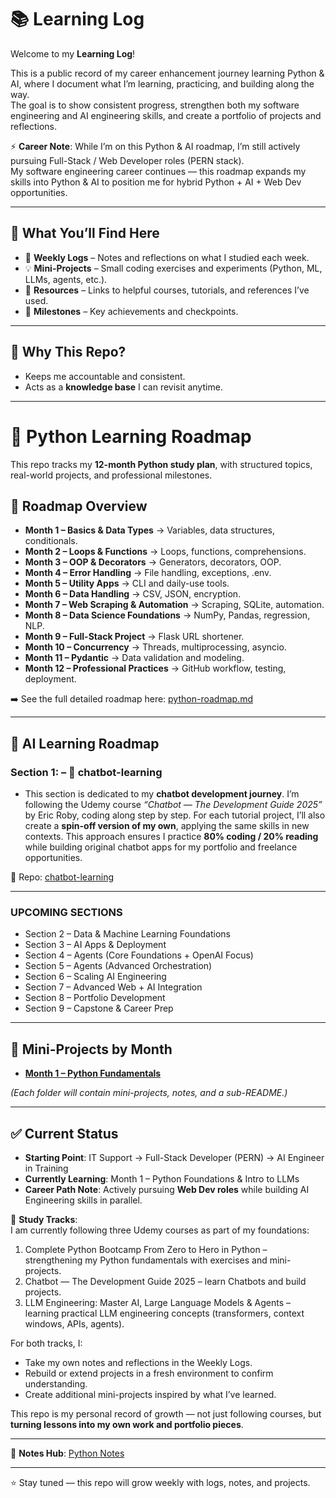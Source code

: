 # 📚 Learning Log  

Welcome to my **Learning Log**!  

This is a public record of my career enhancement journey learning Python & AI, where I document what I’m learning, practicing, and building along the way.  
The goal is to show consistent progress, strengthen both my software engineering and AI engineering skills, and create a portfolio of projects and reflections.  

⚡ **Career Note**: While I’m on this Python & AI roadmap, I’m still actively pursuing Full-Stack / Web Developer roles (PERN stack).  
My software engineering career continues — this roadmap expands my skills into Python & AI to position me for hybrid Python + AI + Web Dev opportunities.  

---

## 🚀 What You’ll Find Here  

- 📝 **Weekly Logs** – Notes and reflections on what I studied each week.  
- 💡 **Mini-Projects** – Small coding exercises and experiments (Python, ML, LLMs, agents, etc.).  
- 📖 **Resources** – Links to helpful courses, tutorials, and references I’ve used.  
- 🎯 **Milestones** – Key achievements and checkpoints.  

---

## 🔎 Why This Repo?  

- Keeps me accountable and consistent.  
- Acts as a **knowledge base** I can revisit anytime.  

---

# 🐍 Python Learning Roadmap

This repo tracks my **12-month Python study plan**, with structured topics, real-world projects, and professional milestones.  

## 📅 Roadmap Overview
- **Month 1 – Basics & Data Types** → Variables, data structures, conditionals.  
- **Month 2 – Loops & Functions** → Loops, functions, comprehensions.  
- **Month 3 – OOP & Decorators** → Generators, decorators, OOP.  
- **Month 4 – Error Handling** → File handling, exceptions, .env.  
- **Month 5 – Utility Apps** → CLI and daily-use tools.  
- **Month 6 – Data Handling** → CSV, JSON, encryption.  
- **Month 7 – Web Scraping & Automation** → Scraping, SQLite, automation.  
- **Month 8 – Data Science Foundations** → NumPy, Pandas, regression, NLP.  
- **Month 9 – Full-Stack Project** → Flask URL shortener.  
- **Month 10 – Concurrency** → Threads, multiprocessing, asyncio.  
- **Month 11 – Pydantic** → Data validation and modeling.  
- **Month 12 – Professional Practices** → GitHub workflow, testing, deployment.  

➡️ See the full detailed roadmap here: [python-roadmap.md](python-roadmap.md)

---




## 📆 AI Learning Roadmap 

### **Section 1: – 🤖 chatbot-learning**  
- This section is dedicated to my **chatbot development journey**. I’m following the Udemy course *“Chatbot — The Development Guide 2025”* by Eric Roby, coding along step by step. For each tutorial project, I’ll also create a **spin-off version of my own**, applying the same skills in new contexts. This approach ensures I practice **80% coding / 20% reading** while building original chatbot apps for my portfolio and freelance opportunities.  

🔗 Repo: [chatbot-learning](https://github.com/patckennedy/chatbot-learning)

 ---
### **UPCOMING SECTIONS** 
- Section 2 – Data & Machine Learning Foundations
- Section 3 – AI Apps & Deployment 
- Section 4 – Agents (Core Foundations + OpenAI Focus)
- Section 5 – Agents (Advanced Orchestration)
- Section 6 – Scaling AI Engineering  
- Section 7 – Advanced Web + AI Integration 
- Section 8 – Portfolio Development  
- Section 9 – Capstone & Career Prep 

---

## 📂 Mini-Projects by Month  

- **[Month 1 – Python Fundamentals](month-01_python-llm-basics/README.md)** 

*(Each folder will contain mini-projects, notes, and a sub-README.)*  

---

## ✅ Current Status  

- **Starting Point**: IT Support → Full-Stack Developer (PERN) → AI Engineer in Training  
- **Currently Learning**: Month 1 – Python Foundations & Intro to LLMs  
- **Career Path Note**: Actively pursuing **Web Dev roles** while building AI Engineering skills in parallel.  

📖 **Study Tracks**:  
I am currently following three Udemy courses as part of my foundations:  

1. Complete Python Bootcamp From Zero to Hero in Python – strengthening my Python fundamentals with exercises and mini-projects.
2. Chatbot — The Development Guide 2025 – learn Chatbots and build projects. 
3. LLM Engineering: Master AI, Large Language Models & Agents – learning practical LLM engineering concepts (transformers, context windows, APIs, agents).  

For both tracks, I:  
- Take my own notes and reflections in the Weekly Logs.  
- Rebuild or extend projects in a fresh environment to confirm understanding.  
- Create additional mini-projects inspired by what I’ve learned.  

This repo is my personal record of growth — not just following courses, but **turning lessons into my own work and portfolio pieces**.  

---

📘 **Notes Hub**: [Python Notes](./notes/python/python-notes.md) 

---

⭐ Stay tuned — this repo will grow weekly with logs, notes, and projects.  
